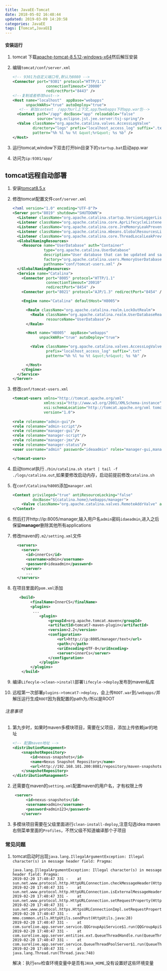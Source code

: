 ```yaml
---
title: JavaEE-Tomcat
date: 2018-05-02 16:48:44
updated: 2019-03-09 14:20:58
categories: JavaEE
tags: [Tomcat,JavaEE]
---
```


#### 安装运行

1. tomcat 下载[apache-tomcat-8.5.12-windows-x64](http://tomcat.apache.org/download-80.cgi)然后解压安装

2. 编辑`tomcat/conf/server.xml`

   ```xml
   <!-- 9301为自定义端口号,默认为8080 -->  
   <Connector port="9301" protocol="HTTP/1.1"
                  connectionTimeout="20000"
                  redirectPort="8443" />
   <!--复制或者修改host-->
   <Host name="localhost"  appBase="webapps"
         unpackWARs="true" autoDeploy="true">
      <!-- 新加context  /app为url上下文,app为webapps下的app.war包-->	
     <Context path="/app" docBase="app" reloadable="false" 
              source="org.eclipse.jst.jee.server:tsj-spring"/>
     <Valve className="org.apache.catalina.valves.AccessLogValve" 
            directory="logs" prefix="localhost_access_log" suffix=".txt" 
            pattern="%h %l %u %t &quot;%r&quot; %s %b" />
   </Host>
   ```

3. 运行tomcat,window下双击打开bin目录下的`startup.bat`启动app.war

4. 访问为`ip:9301/app/`

## tomcat远程自动部署

1. 安装[tomcat8.5.x](https://tomcat.apache.org/download-80.cgi)

2. 修改tomcat配置文件`conf/server.xml`

   ```xml
   <?xml version="1.0" encoding="UTF-8"?>
   <Server port="8019" shutdown="SHUTDOWN">
     <Listener className="org.apache.catalina.startup.VersionLoggerListener" />
     <Listener className="org.apache.catalina.core.AprLifecycleListener" SSLEngine="on" />
     <Listener className="org.apache.catalina.core.JreMemoryLeakPreventionListener" />
     <Listener className="org.apache.catalina.mbeans.GlobalResourcesLifecycleListener" />
     <Listener className="org.apache.catalina.core.ThreadLocalLeakPreventionListener" />
     <GlobalNamingResources>
       <Resource name="UserDatabase" auth="Container"
                 type="org.apache.catalina.UserDatabase"
                 description="User database that can be updated and saved"
                 factory="org.apache.catalina.users.MemoryUserDatabaseFactory"
                 pathname="conf/tomcat-users.xml" />
     </GlobalNamingResources>
     <Service name="Catalina">
       <Connector port="8005" protocol="HTTP/1.1"
                  connectionTimeout="20010"
                  redirectPort="8454" />
       <Connector port="8021" protocol="AJP/1.3" redirectPort="8454" />
   
       <Engine name="Catalina" defaultHost="H8005">
   
         <Realm className="org.apache.catalina.realm.LockOutRealm">
           <Realm className="org.apache.catalina.realm.UserDatabaseRealm"
                  resourceName="UserDatabase"/>
         </Realm>
   
         <Host name="H8005"  appBase="webapps"
               unpackWARs="true" autoDeploy="true">
   
           <Valve className="org.apache.catalina.valves.AccessLogValve" directory="logs"
                  prefix="localhost_access_log" suffix=".txt"
                  pattern="%h %l %u %t &quot;%r&quot; %s %b" />
   
         </Host>
       </Engine>
     </Service>
   </Server>
   ```

3. 修改`conf/tomcat-users.xml`

   ```xml
   <tomcat-users xmlns="http://tomcat.apache.org/xml"
                 xmlns:xsi="http://www.w3.org/2001/XMLSchema-instance"
                 xsi:schemaLocation="http://tomcat.apache.org/xml tomcat-users.xsd"
                 version="1.0">
                 
   <role rolename="admin-gui"/>
   <role rolename="admin-script"/>
   <role rolename="manager-gui"/>
   <role rolename="manager-script"/>
   <role rolename="manager-jmx"/>
   <role rolename="manager-status"/>
   <user username="admin" password="ideaadmin" roles="manager-gui,manager-script,manager-jmx,manager-status,admin-script,admin-gui"/>
   
   </tomcat-users>
   ```

4. 启动tomcat执行`./bin/catalina.sh start | tail -f ./logs/catalina.out`,如果要修改启动内存，启动前提前修改`catalina.sh`

5. 在`conf/Catalina/h8005`添加`manager.xml`

   ```xml
   <Context privileged="true" antiResourceLocking="false"
            docBase="${catalina.home}/webapps/manager">
       <Valve className="org.apache.catalina.valves.RemoteAddrValve" allow="^.*$" />
   </Context>
   ```

6. 然后打开http://ip:8005/manager,输入用户名`admin`密码`idaeadmin`,进入之后保留**manager**删除其他所有applications

7. 修改maven的`.m2/setting.xml`文件

   ```xml
     <servers>
       <server>
         <id>innerCs</id>
         <username>admin</username>
         <password>ideaadmin</password>
       </server>
         ...
     </servers>    
   ```

8. 在项目里面的`pom.xml`添加

   ```xml
      <build>
           <finalName>InnerCS</finalName>
           <plugins>
   			...
               <plugin>
                   <groupId>org.apache.tomcat.maven</groupId>
                   <artifactId>tomcat7-maven-plugin</artifactId>
                   <version>2.2</version>
                   <configuration>
                       <url>http://ip:8005/manager/text</url>
                       <path>/</path>
                       <uriEncoding>UTF-8</uriEncoding>
                       <server>innerCs</server>
                   </configuration>
               </plugin>
           </plugins>
       </build>
   ```

9. 编译`Lifecyle->clean->install`部署`lifecyle->deploy`发布到maven私库

10. 远程第一次部署`plugins->tomcat7->deploy`，会上传`ROOT.war`到`/webapps/`并解压运行生成`ROOT`因为我配置的path为`/`所以是ROOT

###### 注意事项

1. 第九步时，如果时maven多模块项目，需要在父项目，添加上传依赖jar的地址

   ```xml
   <!-- 配置maven地址 -->
   <distributionManagement>
       <snapshotRepository>
           <id>nexus-snapshots</id>
           <name>Nexus Snapshot Repository</name>
           <url>http://192.168.101.200:8081/repository/maven-snapshots/</url>
       </snapshotRepository>
   </distributionManagement>
   ```

2. 还需要在maven的`setting.xml`配置maven的用户名，才有权限上传

   ```xml
   	<server>
         <id>nexus-snapshots</id>
         <username>admin</username>
         <password>admin123</password>
       </server>
   ```

3. 多模块项目需要在父级里面进行`clean-install-deploy`,注意勾选idea maven右侧菜单里面的`Profiles`，不然父级不知道编译那个子项目



### 常见问题

1. tomcat启动时出现`java.lang.IllegalArgumentException: Illegal character(s) in message header field: Pragma:`

   ```
   java.lang.IllegalArgumentException: Illegal character(s) in message header field: Pragma:
   2019-02-20 17:40:47 331 - 	at sun.net.www.protocol.http.HttpURLConnection.checkMessageHeader(HttpURLConnection.java:511)
   2019-02-20 17:40:47 331 - 	at sun.net.www.protocol.http.HttpURLConnection.isExternalMessageHeaderAllowed(HttpURLConnection.java:481)
   2019-02-20 17:40:47 331 - 	at sun.net.www.protocol.http.HttpURLConnection.setRequestProperty(HttpURLConnection.java:2895)
   2019-02-20 17:40:47 331 - 	at sun.net.www.protocol.https.HttpsURLConnectionImpl.setRequestProperty(HttpsURLConnectionImpl.java:325)
   2019-02-20 17:40:47 331 - 	at mmo.common.utils.HttpUtils.sendPost(HttpUtils.java:28)
   2019-02-20 17:40:47 331 - 	at com.surelive.app.server.service.QQGroupApiService$1.run(QQGroupApiService.java:169)
   2019-02-20 17:40:47 331 - 	at com.surelive.app.server.entities.ext.QueueThreadHandle.run(QueueThreadHandle.java:52)
   2019-02-20 17:40:47 331 - 	at com.surelive.app.server.service.QueueThreadPoolServer$1.run(QueueThreadPoolServer.java:26)
   2019-02-20 17:40:47 331 - 	at java.lang.Thread.run(Thread.java:748)
   ```

   解决：执行`env`检查环境变量中是否有`JAVA_HOME`,没有设置好这些环境变量



